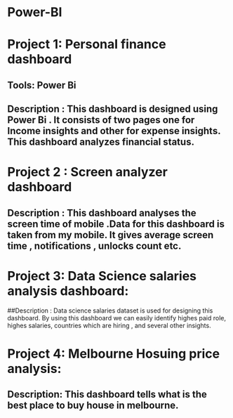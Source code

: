 # Power-BI
# Project 1: Personal finance dashboard
## Tools: Power Bi 
## Description : This dashboard is designed using Power Bi . It consists of two pages one for Income insights and other for expense insights. This dashboard analyzes financial status. 

# Project 2 : Screen analyzer dashboard
## Description : This dashboard analyses the screen time of mobile .Data for this dashboard is taken from my mobile. It gives average screen time , notifications , unlocks count etc.

# Project 3: Data Science salaries analysis dashboard:
##Description : Data science salaries dataset is used for designing this dashboard. By using this dashboard we can easily identify highes paid role, highes salaries, countries which are hiring , and several other insights.

# Project 4: Melbourne Hosuing price analysis:
## Description: This dashboard tells what is the best place to buy house in melbourne. 

